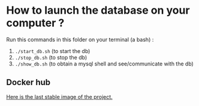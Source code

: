 # How to launch the database on your computer ?
Run this commands in this folder on your terminal (a bash) :
1.  `./start_db.sh` (to start the db)
2. `./stop_db.sh` (to stop the db)
3. `./show_db.sh` (to obtain a mysql shell and see/communicate with the db)


## Docker hub
[Here is the last stable image of the project.](https://hub.docker.com/r/mdeboute/hotel-sql/tags?page=1&ordering=last_updated)
